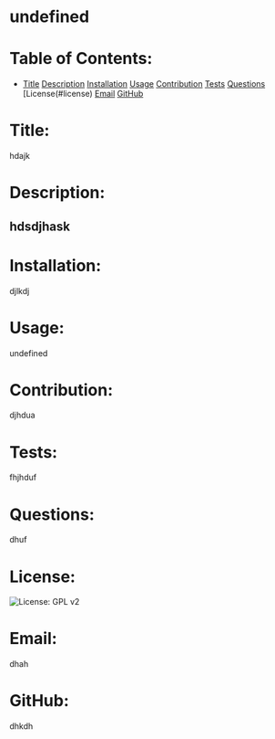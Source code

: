 # undefined
# Table of Contents: 
  * [Title](#title)
  [Description](#description)
  [Installation](#installation)
  [Usage](#usage)
  [Contribution](#contribution)
  [Tests](#tests)
  [Questions](#questions)
  [License(#license)
  [Email](#email)
  [GitHub](#github)

# Title: 
hdajk

# Description:
hdsdjhask
---
# Installation:
djlkdj

# Usage:
undefined

# Contribution:
djhdua

# Tests:
fhjhduf

# Questions:
dhuf

# License:
![License: GPL v2](https://img.shields.io/badge/License-GPL%20v2-blue.svg)

# Email:
dhah

# GitHub:
dhkdh
